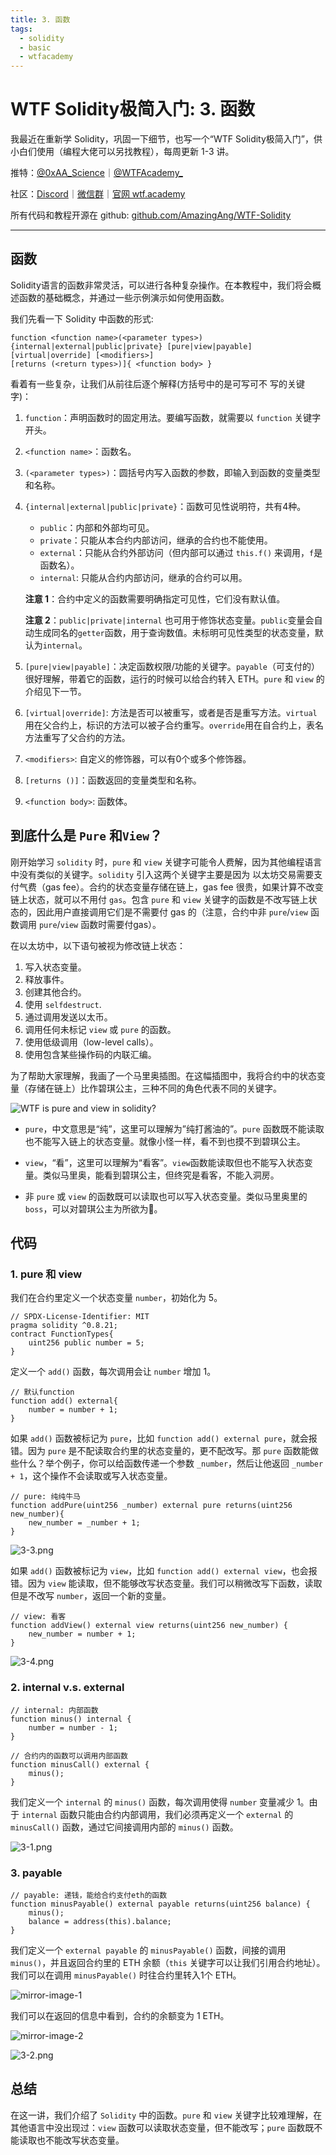 ```yaml
---
title: 3. 函数
tags:
  - solidity
  - basic
  - wtfacademy
---
```


# WTF Solidity极简入门: 3. 函数

我最近在重新学 Solidity，巩固一下细节，也写一个“WTF Solidity极简入门”，供小白们使用（编程大佬可以另找教程），每周更新 1-3 讲。

推特：[@0xAA_Science](https://twitter.com/0xAA_Science)｜[@WTFAcademy_](https://twitter.com/WTFAcademy_)

社区：[Discord](https://discord.gg/5akcruXrsk)｜[微信群](https://docs.google.com/forms/d/e/1FAIpQLSe4KGT8Sh6sJ7hedQRuIYirOoZK_85miz3dw7vA1-YjodgJ-A/viewform?usp=sf_link)｜[官网 wtf.academy](https://wtf.academy)

所有代码和教程开源在 github: [github.com/AmazingAng/WTF-Solidity](https://github.com/AmazingAng/WTF-Solidity)

---

## 函数

Solidity语言的函数非常灵活，可以进行各种复杂操作。在本教程中，我们将会概述函数的基础概念，并通过一些示例演示如何使用函数。

我们先看一下 Solidity 中函数的形式:

```solidity
function <function name>(<parameter types>) {internal|external|public|private} [pure|view|payable] [virtual|override] [<modifiers>]
[returns (<return types>)]{ <function body> }
```

看着有一些复杂，让我们从前往后逐个解释(方括号中的是可写可不
写的关键字)：

1. `function`：声明函数时的固定用法。要编写函数，就需要以 `function` 关键字开头。

2. `<function name>`：函数名。

3. `(<parameter types>)`：圆括号内写入函数的参数，即输入到函数的变量类型和名称。

4. `{internal|external|public|private}`：函数可见性说明符，共有4种。

    - `public`：内部和外部均可见。
    - `private`：只能从本合约内部访问，继承的合约也不能使用。
    - `external`：只能从合约外部访问（但内部可以通过 `this.f()` 来调用，`f`是函数名）。
    - `internal`: 只能从合约内部访问，继承的合约可以用。

    **注意 1**：合约中定义的函数需要明确指定可见性，它们没有默认值。

    **注意 2**：`public|private|internal` 也可用于修饰状态变量。`public`变量会自动生成同名的`getter`函数，用于查询数值。未标明可见性类型的状态变量，默认为`internal`。

5. `[pure|view|payable]`：决定函数权限/功能的关键字。`payable`（可支付的）很好理解，带着它的函数，运行的时候可以给合约转入 ETH。`pure` 和 `view` 的介绍见下一节。

6. `[virtual|override]`: 方法是否可以被重写，或者是否是重写方法。`virtual`用在父合约上，标识的方法可以被子合约重写。`override`用在自合约上，表名方法重写了父合约的方法。

7. `<modifiers>`: 自定义的修饰器，可以有0个或多个修饰器。

8. `[returns ()]`：函数返回的变量类型和名称。

9. `<function body>`: 函数体。 

## 到底什么是 `Pure` 和`View`？

刚开始学习 `solidity` 时，`pure` 和 `view` 关键字可能令人费解，因为其他编程语言中没有类似的关键字。`solidity` 引入这两个关键字主要是因为 以太坊交易需要支付气费（gas fee）。合约的状态变量存储在链上，gas fee 很贵，如果计算不改变链上状态，就可以不用付 `gas`。包含 `pure` 和 `view` 关键字的函数是不改写链上状态的，因此用户直接调用它们是不需要付 gas 的（注意，合约中非 `pure`/`view` 函数调用 `pure`/`view` 函数时需要付gas）。

在以太坊中，以下语句被视为修改链上状态：

1. 写入状态变量。
2. 释放事件。
3. 创建其他合约。
4. 使用 `selfdestruct`.
5. 通过调用发送以太币。
6. 调用任何未标记 `view` 或 `pure` 的函数。
7. 使用低级调用（low-level calls）。
8. 使用包含某些操作码的内联汇编。

为了帮助大家理解，我画了一个马里奥插图。在这幅插图中，我将合约中的状态变量（存储在链上）比作碧琪公主，三种不同的角色代表不同的关键字。

![WTF is pure and view in solidity?](https://images.mirror-media.xyz/publication-images/1B9kHsTYnDY_QURSWMmPb.png?height=1028&width=1758)

- `pure`，中文意思是“纯”，这里可以理解为”纯打酱油的”。`pure` 函数既不能读取也不能写入链上的状态变量。就像小怪一样，看不到也摸不到碧琪公主。

- `view`，“看”，这里可以理解为“看客”。`view`函数能读取但也不能写入状态变量。类似马里奥，能看到碧琪公主，但终究是看客，不能入洞房。

- 非 `pure` 或 `view` 的函数既可以读取也可以写入状态变量。类似马里奥里的 `boss`，可以对碧琪公主为所欲为🐶。

## 代码

### 1. pure 和 view

我们在合约里定义一个状态变量 `number`，初始化为 5。

```solidity
// SPDX-License-Identifier: MIT
pragma solidity ^0.8.21;
contract FunctionTypes{
    uint256 public number = 5;
}
```

定义一个 `add()` 函数，每次调用会让 `number` 增加 1。

```solidity
// 默认function
function add() external{
    number = number + 1;
}
```

如果 `add()` 函数被标记为 `pure`，比如 `function add() external pure`，就会报错。因为 `pure` 是不配读取合约里的状态变量的，更不配改写。那 `pure` 函数能做些什么？举个例子，你可以给函数传递一个参数 `_number`，然后让他返回 `_number + 1`，这个操作不会读取或写入状态变量。

```solidity
// pure: 纯纯牛马
function addPure(uint256 _number) external pure returns(uint256 new_number){
    new_number = _number + 1;
}
```

![3-3.png](./img/3-3.png)

如果 `add()` 函数被标记为 `view`，比如 `function add() external view`，也会报错。因为 `view` 能读取，但不能够改写状态变量。我们可以稍微改写下函数，读取但是不改写 `number`，返回一个新的变量。

```solidity
// view: 看客
function addView() external view returns(uint256 new_number) {
    new_number = number + 1;
}
```

![3-4.png](./img/3-4.png)

### 2. internal v.s. external

```solidity
// internal: 内部函数
function minus() internal {
    number = number - 1;
}

// 合约内的函数可以调用内部函数
function minusCall() external {
    minus();
}
```

我们定义一个 `internal` 的 `minus()` 函数，每次调用使得 `number` 变量减少 1。由于 `internal` 函数只能由合约内部调用，我们必须再定义一个 `external` 的 `minusCall()` 函数，通过它间接调用内部的 `minus()` 函数。

![3-1.png](./img/3-1.png)

### 3. payable

```solidity
// payable: 递钱，能给合约支付eth的函数
function minusPayable() external payable returns(uint256 balance) {
    minus();    
    balance = address(this).balance;
}
```

我们定义一个 `external payable` 的 `minusPayable()` 函数，间接的调用 `minus()`，并且返回合约里的 ETH 余额（`this` 关键字可以让我们引用合约地址）。我们可以在调用 `minusPayable()` 时往合约里转入1个 ETH。

![mirror-image-1](https://images.mirror-media.xyz/publication-images/ETDPN8myq7jFfAL8CUAFt.png?height=148&width=588)

我们可以在返回的信息中看到，合约的余额变为 1 ETH。

![mirror-image-2](https://images.mirror-media.xyz/publication-images/nGZ2pz0MvzgXuKrENJPYf.png?height=128&width=1130)

![3-2.png](./img/3-2.png)

## 总结

在这一讲，我们介绍了 `Solidity` 中的函数。`pure` 和 `view` 关键字比较难理解，在其他语言中没出现过：`view` 函数可以读取状态变量，但不能改写；`pure` 函数既不能读取也不能改写状态变量。
